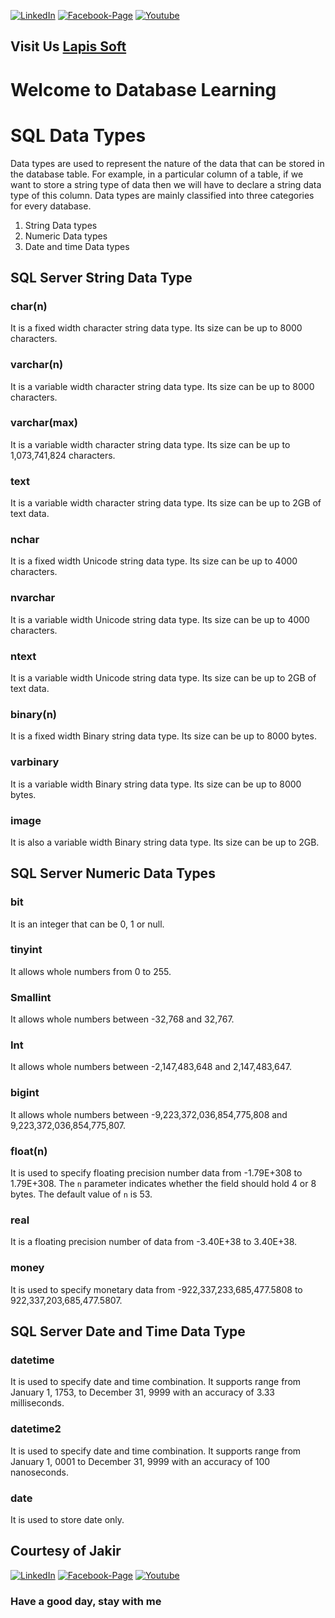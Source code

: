 [![LinkedIn][linkedin-shield-lapissoft]][linkedin-url-lapissoft]
[![Facebook-Page][facebook-shield-lapissoft]][facebook-url-lapissoft]
[![Youtube][youtube-shield-lapissoft]][youtube-url-lapissoft]

## Visit Us [Lapis Soft](http://www.lapissoft.com)

# Welcome to Database Learning

# SQL Data Types

Data types are used to represent the nature of the data that can be stored in the database table. For example, in a particular column of a table, if we want to store a string type of data then we will have to declare a string data type of this column. Data types are mainly classified into three categories for every database.

1. String Data types
2. Numeric Data types
3. Date and time Data types

## SQL Server String Data Type

### char(n)
It is a fixed width character string data type. Its size can be up to 8000 characters.

### varchar(n)
It is a variable width character string data type. Its size can be up to 8000 characters.

### varchar(max)
It is a variable width character string data type. Its size can be up to 1,073,741,824 characters.

### text
It is a variable width character string data type. Its size can be up to 2GB of text data.

### nchar
It is a fixed width Unicode string data type. Its size can be up to 4000 characters.

### nvarchar
It is a variable width Unicode string data type. Its size can be up to 4000 characters.

### ntext
It is a variable width Unicode string data type. Its size can be up to 2GB of text data.

### binary(n)
It is a fixed width Binary string data type. Its size can be up to 8000 bytes.

### varbinary
It is a variable width Binary string data type. Its size can be up to 8000 bytes.

### image
It is also a variable width Binary string data type. Its size can be up to 2GB.

## SQL Server Numeric Data Types

### bit
It is an integer that can be 0, 1 or null.

### tinyint
It allows whole numbers from 0 to 255.

### Smallint
It allows whole numbers between -32,768 and 32,767.

### Int
It allows whole numbers between -2,147,483,648 and 2,147,483,647.

### bigint
It allows whole numbers between -9,223,372,036,854,775,808 and 9,223,372,036,854,775,807.

### float(n)
It is used to specify floating precision number data from -1.79E+308 to 1.79E+308. The `n` parameter indicates whether the field should hold 4 or 8 bytes. The default value of `n` is 53.

### real
It is a floating precision number of data from -3.40E+38 to 3.40E+38.

### money
It is used to specify monetary data from -922,337,233,685,477.5808 to 922,337,203,685,477.5807.

## SQL Server Date and Time Data Type

### datetime
It is used to specify date and time combination. It supports range from January 1, 1753, to December 31, 9999 with an accuracy of 3.33 milliseconds.

### datetime2
It is used to specify date and time combination. It supports range from January 1, 0001 to December 31, 9999 with an accuracy of 100 nanoseconds.

### date
It is used to store date only.

## Courtesy of Jakir

[![LinkedIn][linkedin-shield-jakir]][linkedin-url-jakir]
[![Facebook-Page][facebook-shield-jakir]][facebook-url-jakir]
[![Youtube][youtube-shield-jakir]][youtube-url-jakir]

### Have a good day, stay with me
<!-- Personal profile -->

[linkedin-shield-jakir]: https://img.shields.io/badge/linkedin-%230077B5.svg?style=for-the-badge&logo=linkedin&logoColor=white
[linkedin-url-jakir]: https://www.linkedin.com/in/jakir-ruet/
[facebook-shield-jakir]: https://img.shields.io/badge/Facebook-%231877F2.svg?style=for-the-badge&logo=Facebook&logoColor=white
[facebook-url-jakir]: https://www.facebook.com/jakir-ruet/
[youtube-shield-jakir]: https://img.shields.io/badge/YouTube-%23FF0000.svg?style=for-the-badge&logo=YouTube&logoColor=white
[youtube-url-jakir]: https://www.youtube.com/@mjakaria-ruet/featured

<!-- Company profile -->

[linkedin-shield-lapissoft]: https://img.shields.io/badge/linkedin-%230077B5.svg?style=for-the-badge&logo=linkedin&logoColor=white
[linkedin-url-lapissoft]: https://www.linkedin.com/company/lapis-soft/
[facebook-shield-lapissoft]: https://img.shields.io/badge/Facebook-%231877F2.svg?style=for-the-badge&logo=Facebook&logoColor=white
[facebook-url-lapissoft]: https://www.facebook.com/GoLapisSoft/
[youtube-shield-lapissoft]: https://img.shields.io/badge/YouTube-%23FF0000.svg?style=for-the-badge&logo=YouTube&logoColor=white
[youtube-url-lapissoft]: https://www.youtube.com/@LapisSoft/featured
